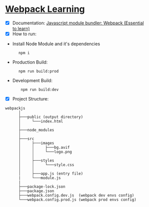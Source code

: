 # [Webpack Learning](https://webpack.js.org/concepts/)

 - [x] Documentation: [Javascript module bundler: Webpack (Essential to learn)](https://medium.com/@artbindu/javascript-module-bundler-webpack-essential-to-learn-2e2a661e27c)
 - [x] How to run:
 -  Install Node Module and it's dependencies
  ```
        npm i
  ```
  - Production Build:
  ```
        npm run build:prod
  ```
 - Development Build:
 ```
        npm run build:dev
 ```

 
- [x] Project Structure:

```
webpackjs
      │
      ├───public (output directory)
      │     └───index.html
      │
      ├───node_modules
      │
      ├───src
      │     ├───images
      │     │     ├───bg.avif
      │     │     └───logo.png
      │     │
      │     ├───styles
      │     │     └───style.css
      │     │
      │     ├───app.js (entry file)
      |     └───module.js
      |
      ├───package-lock.json
      ├───package.json
      ├───webpack.config.dev.js  (webpack dev envs config)
      └───webpack.config.prod.js (webpack prod envs config)
```